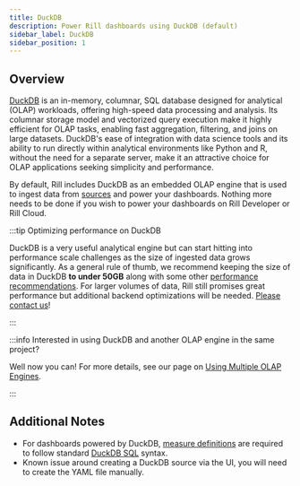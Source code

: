 ```yaml
---
title: DuckDB
description: Power Rill dashboards using DuckDB (default)
sidebar_label: DuckDB
sidebar_position: 1
---
```


## Overview

[DuckDB](https://duckdb.org/why_duckdb.html) is an in-memory, columnar, SQL database designed for analytical (OLAP) workloads, offering high-speed data processing and analysis. Its columnar storage model and vectorized query execution make it highly efficient for OLAP tasks, enabling fast aggregation, filtering, and joins on large datasets. DuckDB's ease of integration with data science tools and its ability to run directly within analytical environments like Python and R, without the need for a separate server, make it an attractive choice for OLAP applications seeking simplicity and performance. 

By default, Rill includes DuckDB as an embedded OLAP engine that is used to ingest data from [sources](../connectors/connectors.md) and power your dashboards. Nothing more needs to be done if you wish to power your dashboards on Rill Developer or Rill Cloud. 

:::tip Optimizing performance on DuckDB

DuckDB is a very useful analytical engine but can start hitting into performance scale challenges as the size of ingested data grows significantly. As a general rule of thumb, we recommend keeping the size of data in DuckDB **to under 50GB** along with some other [performance recommendations](../../deploy/performance.md). For larger volumes of data, Rill still promises great performance but additional backend optimizations will be needed. [Please contact us](/contact)!

:::

:::info Interested in using DuckDB and another OLAP engine in the same project?

Well now you can! For more details, see our page on [Using Multiple OLAP Engines](multiple-olap.md).

:::

## Additional Notes

- For dashboards powered by DuckDB, [measure definitions](/build/metrics-view/metrics-view.md#measures) are required to follow standard [DuckDB SQL](https://duckdb.org/docs/sql/introduction) syntax.
- Known issue around creating a DuckDB source via the UI, you will need to create the YAML file manually.